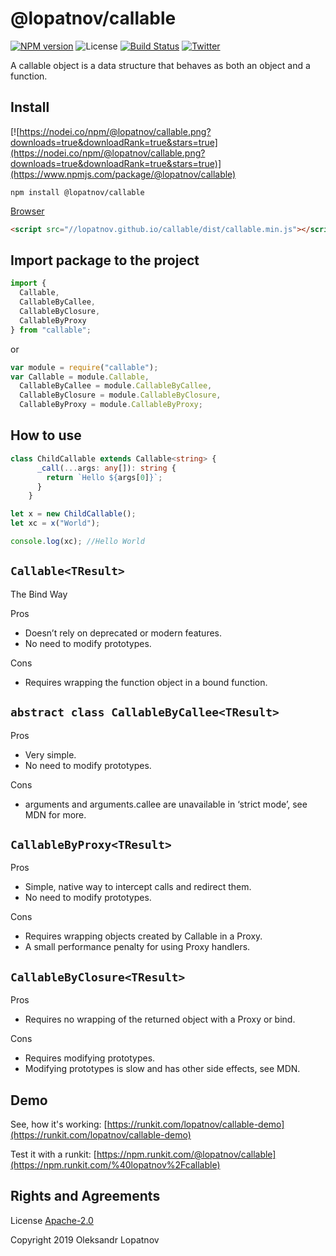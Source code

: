 # @lopatnov/callable

[![NPM version](https://badge.fury.io/js/%40lopatnov%2Fcallable.svg)](https://www.npmjs.com/package/@lopatnov/callable)
![License](https://img.shields.io/github/license/lopatnov/callable)
[![Build Status](https://travis-ci.org/lopatnov/callable.png?branch=master)](https://travis-ci.org/lopatnov/callable)
[![Twitter](https://img.shields.io/twitter/url?url=https%3A%2F%2Fwww.npmjs.com%2Fpackage%2F%40lopatnov%2Fcallable)](https://twitter.com/intent/tweet?text=Wow:&url=https%3A%2F%2Fwww.npmjs.com%2Fpackage%2F%40lopatnov%2Fcallable)

A callable object is a data structure that behaves as both an object and a function.

## Install

[![https://nodei.co/npm/@lopatnov/callable.png?downloads=true&downloadRank=true&stars=true](https://nodei.co/npm/@lopatnov/callable.png?downloads=true&downloadRank=true&stars=true)](https://www.npmjs.com/package/@lopatnov/callable)

```shell
npm install @lopatnov/callable
```

[Browser](//lopatnov.github.io/callable/dist/callable.js)

```html
<script src="//lopatnov.github.io/callable/dist/callable.min.js"></script>
```

## Import package to the project

```typescript
import {
  Callable,
  CallableByCallee,
  CallableByClosure,
  CallableByProxy
} from "callable";
```

or

```javascript
var module = require("callable");
var Callable = module.Callable,
  CallableByCallee = module.CallableByCallee,
  CallableByClosure = module.CallableByClosure,
  CallableByProxy = module.CallableByProxy;
```

## How to use

```TypeScript
class ChildCallable extends Callable<string> {
      _call(...args: any[]): string {
        return `Hello ${args[0]}`;
      }
    }

let x = new ChildCallable();
let xc = x("World");

console.log(xc); //Hello World
```

## `Callable<TResult>`

The Bind Way

Pros

- Doesn’t rely on deprecated or modern features.
- No need to modify prototypes.

Cons

- Requires wrapping the function object in a bound function.

## `abstract class CallableByCallee<TResult>`

Pros

- Very simple.
- No need to modify prototypes.

Cons

- arguments and arguments.callee are unavailable in ‘strict mode’, see MDN for more.

## `CallableByProxy<TResult>`

Pros

- Simple, native way to intercept calls and redirect them.
- No need to modify prototypes.

Cons

- Requires wrapping objects created by Callable in a Proxy.
- A small performance penalty for using Proxy handlers.

## `CallableByClosure<TResult>`

Pros

- Requires no wrapping of the returned object with a Proxy or bind.

Cons

- Requires modifying prototypes.
- Modifying prototypes is slow and has other side effects, see MDN.

## Demo

See, how it's working: [https://runkit.com/lopatnov/callable-demo](https://runkit.com/lopatnov/callable-demo)

Test it with a runkit: [https://npm.runkit.com/@lopatnov/callable](https://npm.runkit.com/%40lopatnov%2Fcallable)

## Rights and Agreements

License [Apache-2.0](https://github.com/lopatnov/callable/blob/master/LICENSE)

Copyright 2019 Oleksandr Lopatnov
